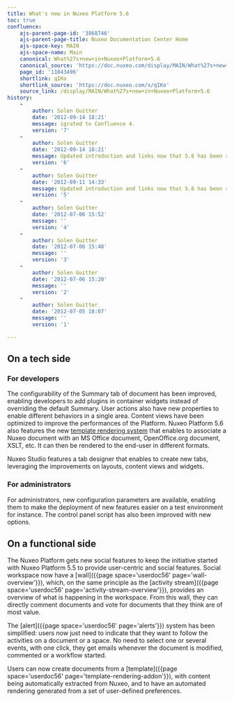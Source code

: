 ```yaml
---
title: What's new in Nuxeo Platform 5.6
toc: true
confluence:
    ajs-parent-page-id: '3868746'
    ajs-parent-page-title: Nuxeo Documentation Center Home
    ajs-space-key: MAIN
    ajs-space-name: Main
    canonical: What%27s+new+in+Nuxeo+Platform+5.6
    canonical_source: 'https://doc.nuxeo.com/display/MAIN/What%27s+new+in+Nuxeo+Platform+5.6'
    page_id: '11043496'
    shortlink: qIKo
    shortlink_source: 'https://doc.nuxeo.com/x/qIKo'
    source_link: /display/MAIN/What%27s+new+in+Nuxeo+Platform+5.6
history:
    - 
        author: Solen Guitter
        date: '2012-09-14 18:21'
        message: igrated to Confluence 4.
        version: '7'
    - 
        author: Solen Guitter
        date: '2012-09-14 18:21'
        message: Updated introduction and links now that 5.6 has been released
        version: '6'
    - 
        author: Solen Guitter
        date: '2012-09-11 14:33'
        message: Updated introduction and links now that 5.6 has been released
        version: '5'
    - 
        author: Solen Guitter
        date: '2012-07-06 15:52'
        message: ''
        version: '4'
    - 
        author: Solen Guitter
        date: '2012-07-06 15:48'
        message: ''
        version: '3'
    - 
        author: Solen Guitter
        date: '2012-07-06 15:20'
        message: ''
        version: '2'
    - 
        author: Solen Guitter
        date: '2012-07-05 18:07'
        message: ''
        version: '1'

---
```

## On a tech side

### For developers

The configurability of the Summary tab of document has been improved, enabling developers to add plugins in container widgets instead of overriding the default Summary.
User actions also have new properties to enable different behaviors in a single area.
Content views have been optimized to improve the performances of the Platform.
Nuxeo Platform 5.6 also features the new [template rendering system](https://github.com/nuxeo/nuxeo-template-rendering) that enables to associate a Nuxeo document with an MS Office document, OpenOffice.org document, XSLT, etc. It can then be rendered to the end-user in different formats.

Nuxeo Studio features a tab designer that enables to create new tabs, leveraging the improvements on layouts, content views and widgets.

### For administrators

For administrators, new configuration parameters are available, enabling them to make the deployment of new features easier on a test environment for instance. The control panel script has also been improved with new options.

## On a functional side

The Nuxeo Platform gets new social features to keep the initiative started with Nuxeo Platform 5.5 to provide user-centric and social features. Social workspace now have a [wall]({{page space='userdoc56' page='wall-overview'}}), which, on the same principle as the [activity stream]({{page space='userdoc56' page='activity-stream-overview'}}), provides an overview of what is happening in the workspace. From this wall, they can directly comment documents and vote for documents that they think are of most value.

The [alert]({{page space='userdoc56' page='alerts'}}) system has been simplified: users now just need to indicate that they want to follow the activities on a document or a space. No need to select one or several events, with one click, they get emails whenever the document is modified, commented or a workflow started.

Users can now create documents from a [template]({{page space='userdoc56' page='template-rendering-addon'}}), with content being automatically extracted from Nuxeo, and to have an automated rendering generated from a set of user-defined preferences.